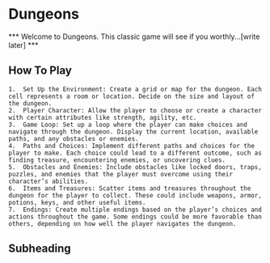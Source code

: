 # Dungeons
*** Welcome to Dungeons. This classic game will see if you worthly...[write later] ***

## How To Play

	1.	Set Up the Environment: Create a grid or map for the dungeon. Each cell represents a room or location. Decide on the size and layout of the dungeon.
	2.	Player Character: Allow the player to choose or create a character with certain attributes like strength, agility, etc.
	3.	Game Loop: Set up a loop where the player can make choices and navigate through the dungeon. Display the current location, available paths, and any obstacles or enemies.
	4.	Paths and Choices: Implement different paths and choices for the player to make. Each choice could lead to a different outcome, such as finding treasure, encountering enemies, or uncovering clues.
	5.	Obstacles and Enemies: Include obstacles like locked doors, traps, puzzles, and enemies that the player must overcome using their character’s abilities.
	6.	Items and Treasures: Scatter items and treasures throughout the dungeon for the player to collect. These could include weapons, armor, potions, keys, and other useful items.
	7.	Endings: Create multiple endings based on the player’s choices and actions throughout the game. Some endings could be more favorable than others, depending on how well the player navigates the dungeon.

## Subheading
